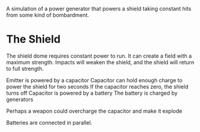 A simulation of a power generator that powers a shield taking constant hits from some kind of bombardment.

# The Shield

The shield dome requires constant power to run. It can create a field with a maximum strength. Impacts will weaken the shield, and the shield will return to full strength.

Emitter is powered by a capacitor
Capacitor can hold enough charge to power the shield for two seconds
If the capacitor reaches zero, the shield turns off
Capacitor is powered by a battery
The battery is charged by generators

Perhaps a weapon could overcharge the capacitor and make it explode


Batteries are connected in parallel.